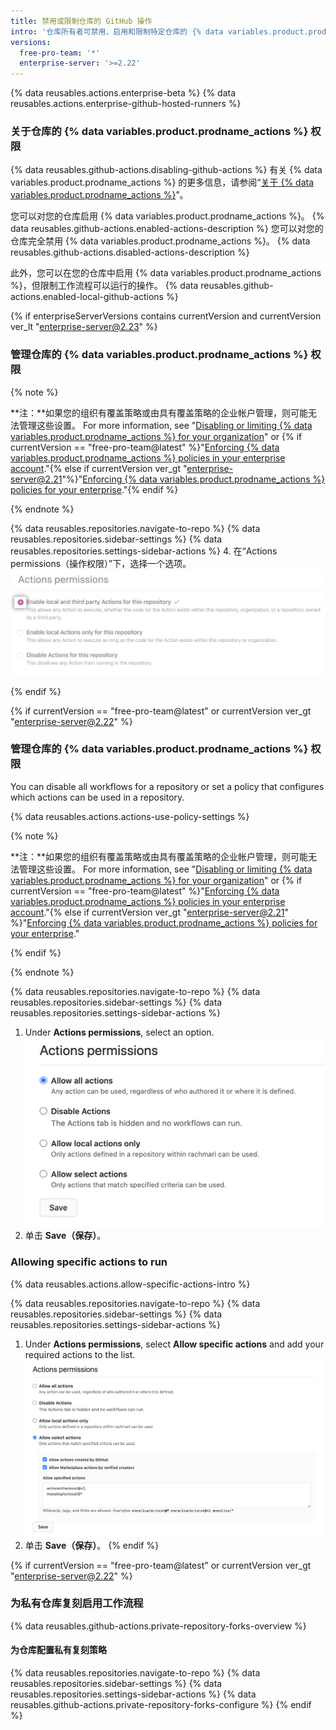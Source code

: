 ```yaml
---
title: 禁用或限制仓库的 GitHub 操作
intro: '仓库所有者可禁用、启用和限制特定仓库的 {% data variables.product.prodname_actions %}。'
versions:
  free-pro-team: '*'
  enterprise-server: '>=2.22'
---
```


{% data reusables.actions.enterprise-beta %}
{% data reusables.actions.enterprise-github-hosted-runners %}

### 关于仓库的 {% data variables.product.prodname_actions %} 权限

{% data reusables.github-actions.disabling-github-actions %} 有关 {% data variables.product.prodname_actions %} 的更多信息，请参阅“[关于 {% data variables.product.prodname_actions %}](/actions/getting-started-with-github-actions/about-github-actions)”。

您可以对您的仓库启用 {% data variables.product.prodname_actions %}。 {% data reusables.github-actions.enabled-actions-description %} 您可以对您的仓库完全禁用 {% data variables.product.prodname_actions %}。 {% data reusables.github-actions.disabled-actions-description %}

此外，您可以在您的仓库中启用 {% data variables.product.prodname_actions %}，但限制工作流程可以运行的操作。 {% data reusables.github-actions.enabled-local-github-actions %}

{% if enterpriseServerVersions contains currentVersion and currentVersion ver_lt "enterprise-server@2.23" %}

### 管理仓库的 {% data variables.product.prodname_actions %} 权限

{% note %}

**注：**如果您的组织有覆盖策略或由具有覆盖策略的企业帐户管理，则可能无法管理这些设置。 For more information, see "[Disabling or limiting {% data variables.product.prodname_actions %} for your organization](/github/setting-up-and-managing-organizations-and-teams/disabling-or-limiting-github-actions-for-your-organization)" or {% if currentVersion == "free-pro-team@latest" %}"[Enforcing {% data variables.product.prodname_actions %} policies in your enterprise account](/github/setting-up-and-managing-your-enterprise-account/enforcing-github-actions-policies-in-your-enterprise-account)."{% else if currentVersion ver_gt "enterprise-server@2.21"%}"[Enforcing {% data variables.product.prodname_actions %} policies for your enterprise](/enterprise/admin/github-actions/enforcing-github-actions-policies-for-your-enterprise)."{% endif %}

{% endnote %}

{% data reusables.repositories.navigate-to-repo %}
{% data reusables.repositories.sidebar-settings %}
{% data reusables.repositories.settings-sidebar-actions %}
4. 在“Actions permissions（操作权限）”下，选择一个选项。 ![启用、禁用或限制此仓库的操作](/assets/images/help/repository/enable-repo-actions.png)

{% endif %}

{% if currentVersion == "free-pro-team@latest" or currentVersion ver_gt "enterprise-server@2.22" %}

### 管理仓库的 {% data variables.product.prodname_actions %} 权限

You can disable all workflows for a repository or set a policy that configures which actions can be used in a repository.

{% data reusables.actions.actions-use-policy-settings %}

{% note %}

**注：**如果您的组织有覆盖策略或由具有覆盖策略的企业帐户管理，则可能无法管理这些设置。 For more information, see "[Disabling or limiting {% data variables.product.prodname_actions %} for your organization](/github/setting-up-and-managing-organizations-and-teams/disabling-or-limiting-github-actions-for-your-organization)" or {% if currentVersion == "free-pro-team@latest" %}"[Enforcing {% data variables.product.prodname_actions %} policies in your enterprise account](/github/setting-up-and-managing-your-enterprise-account/enforcing-github-actions-policies-in-your-enterprise-account)."{% else if currentVersion ver_gt "enterprise-server@2.21" %}"[Enforcing {% data variables.product.prodname_actions %} policies for your enterprise](/enterprise/admin/github-actions/enforcing-github-actions-policies-for-your-enterprise)."

{% endif %}

{% endnote %}

{% data reusables.repositories.navigate-to-repo %}
{% data reusables.repositories.sidebar-settings %}
{% data reusables.repositories.settings-sidebar-actions %}
1. Under **Actions permissions**, select an option. ![Set actions policy for this organization](/assets/images/help/repository/actions-policy.png)
1. 单击 **Save（保存）**。

### Allowing specific actions to run

{% data reusables.actions.allow-specific-actions-intro %}

{% data reusables.repositories.navigate-to-repo %}
{% data reusables.repositories.sidebar-settings %}
{% data reusables.repositories.settings-sidebar-actions %}
1. Under **Actions permissions**, select **Allow specific actions** and add your required actions to the list. ![Add actions to allow list](/assets/images/help/repository/actions-policy-allow-list.png)
2. 单击 **Save（保存）**。
{% endif %}

{% if currentVersion == "free-pro-team@latest" or currentVersion ver_gt "enterprise-server@2.22" %}
### 为私有仓库复刻启用工作流程

{% data reusables.github-actions.private-repository-forks-overview %}

#### 为仓库配置私有复刻策略

{% data reusables.repositories.navigate-to-repo %}
{% data reusables.repositories.sidebar-settings %}
{% data reusables.repositories.settings-sidebar-actions %}
{% data reusables.github-actions.private-repository-forks-configure %}
{% endif %}
